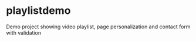 playlistdemo
============

Demo project showing video playlist, page personalization and contact form with validation